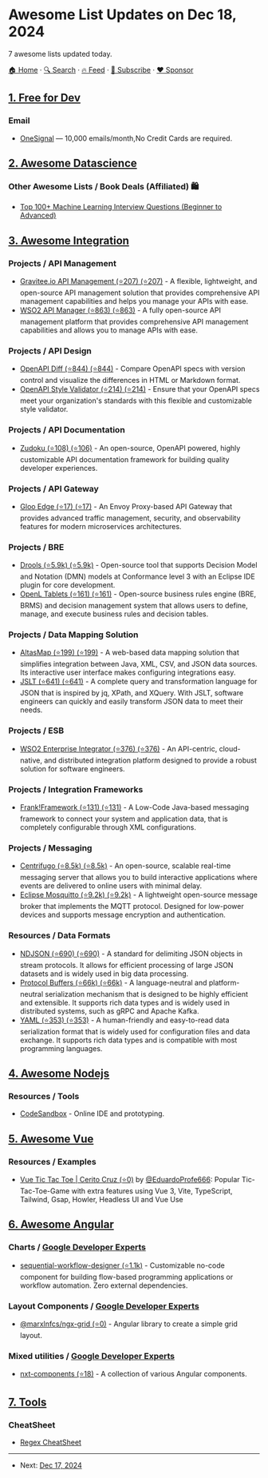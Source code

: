 # Awesome List Updates on Dec 18, 2024

7 awesome lists updated today.

[🏠 Home](/README.md) · [🔍 Search](https://www.trackawesomelist.com/search/) · [🔥 Feed](https://www.trackawesomelist.com/rss.xml) · [📮 Subscribe](https://trackawesomelist.us17.list-manage.com/subscribe?u=d2f0117aa829c83a63ec63c2f&id=36a103854c) · [❤️  Sponsor](https://github.com/sponsors/theowenyoung)



## [1. Free for Dev](/content/ripienaar/free-for-dev/README.md)

### Email

*   [OneSignal](https://onesignal.com/) — 10,000 emails/month,No Credit Cards are required.

## [2. Awesome Datascience](/content/academic/awesome-datascience/README.md)

### Other Awesome Lists / Book Deals (Affiliated) 🛍

*   [Top 100+ Machine Learning Interview Questions (Beginner to Advanced)](https://www.appliedaicourse.com/blog/machine-learning-interview-questions/)

## [3. Awesome Integration](/content/stn1slv/awesome-integration/README.md)

### Projects / API Management

*   [Gravitee.io API Management (⭐207) (⭐207)](https://github.com/gravitee-io/gravitee-api-management) - A flexible, lightweight, and open-source API management solution that provides comprehensive API management capabilities and helps you manage your APIs with ease.
*   [WSO2 API Manager (⭐863) (⭐863)](https://github.com/wso2/product-apim) - A fully open-source API management platform that provides comprehensive API management capabilities and allows you to manage APIs with ease.

### Projects / API Design

*   [OpenAPI Diff (⭐844) (⭐844)](https://github.com/OpenAPITools/openapi-diff) - Compare OpenAPI specs with version control and visualize the differences in HTML or Markdown format.
*   [OpenAPI Style Validator (⭐214) (⭐214)](https://github.com/OpenAPITools/openapi-style-validator) - Ensure that your OpenAPI specs meet your organization's standards with this flexible and customizable style validator.

### Projects / API Documentation

*   [Zudoku (⭐108) (⭐106)](https://github.com/zuplo/zudoku) - An open-source, OpenAPI powered, highly customizable API documentation framework for building quality developer experiences.

### Projects / API Gateway

*   [Gloo Edge (⭐17) (⭐17)](https://github.com/solo-io/gloo) - An Envoy Proxy-based API Gateway that provides advanced traffic management, security, and observability features for modern microservices architectures.

### Projects / BRE

*   [Drools (⭐5.9k) (⭐5.9k)](https://github.com/apache/incubator-kie-drools) - Open-source tool that supports Decision Model and Notation (DMN) models at Conformance level 3 with an Eclipse IDE plugin for core development.
*   [OpenL Tablets (⭐161) (⭐161)](https://github.com/openl-tablets/openl-tablets) - Open-source business rules engine (BRE, BRMS) and decision management system that allows users to define, manage, and execute business rules and decision tables.

### Projects / Data Mapping Solution

*   [AltasMap (⭐199) (⭐199)](https://github.com/atlasmap/atlasmap) - A web-based data mapping solution that simplifies integration between Java, XML, CSV, and JSON data sources. Its interactive user interface makes configuring integrations easy.
*   [JSLT (⭐641) (⭐641)](https://github.com/schibsted/jslt) - A complete query and transformation language for JSON that is inspired by jq, XPath, and XQuery. With JSLT, software engineers can quickly and easily transform JSON data to meet their needs.

### Projects / ESB

*   [WSO2 Enterprise Integrator (⭐376) (⭐376)](https://github.com/wso2/product-ei) - An API-centric, cloud-native, and distributed integration platform designed to provide a robust solution for software engineers.

### Projects / Integration Frameworks

*   [Frank!Framework (⭐131) (⭐131)](https://github.com/frankframework/frankframework) - A Low-Code Java-based messaging framework to connect your system and application data, that is completely configurable through XML configurations.

### Projects / Messaging

*   [Centrifugo (⭐8.5k) (⭐8.5k)](https://github.com/centrifugal/centrifugo) - An open-source, scalable real-time messaging server that allows you to build interactive applications where events are delivered to online users with minimal delay.
*   [Eclipse Mosquitto (⭐9.2k) (⭐9.2k)](https://github.com/eclipse/mosquitto) - A lightweight open-source message broker that implements the MQTT protocol. Designed for low-power devices and supports message encryption and authentication.

### Resources / Data Formats

*   [NDJSON (⭐690) (⭐690)](https://github.com/ndjson/ndjson-spec) - A standard for delimiting JSON objects in stream protocols. It allows for efficient processing of large JSON datasets and is widely used in big data processing.
*   [Protocol Buffers (⭐66k) (⭐66k)](https://github.com/protocolbuffers/protobuf) - A language-neutral and platform-neutral serialization mechanism that is designed to be highly efficient and extensible. It supports rich data types and is widely used in distributed systems, such as gRPC and Apache Kafka.
*   [YAML (⭐353) (⭐353)](https://github.com/yaml/yaml-spec) - A human-friendly and easy-to-read data serialization format that is widely used for configuration files and data exchange. It supports rich data types and is compatible with most programming languages.

## [4. Awesome Nodejs](/content/sindresorhus/awesome-nodejs/README.md)

### Resources / Tools

*   [CodeSandbox](https://codesandbox.io/templates/node-http-server) - Online IDE and prototyping.

## [5. Awesome Vue](/content/vuejs/awesome-vue/README.md)

### Resources / Examples

*   [Vue Tic Tac Toe | Cerito Cruz (⭐0)](https://github.com/EduardoProfe666/cerito-cruz-vue) by [@EduardoProfe666](https://github.com/EduardoProfe666): Popular Tic-Tac-Toe-Game with extra features using Vue 3, Vite, TypeScript, Tailwind, Gsap, Howler, Headless UI and Vue Use

## [6. Awesome Angular](/content/PatrickJS/awesome-angular/README.md)

### Charts / [Google Developer Experts](https://developers.google.com/experts/all/technology/web-technologies)

*   [sequential-workflow-designer (⭐1.1k)](https://github.com/nocode-js/sequential-workflow-designer) - Customizable no-code component for building flow-based programming applications or workflow automation. Zero external dependencies.

### Layout Components / [Google Developer Experts](https://developers.google.com/experts/all/technology/web-technologies)

*   [@marxlnfcs/ngx-grid (⭐0)](https://github.com/marxlnfcs/ngx-grid) - Angular library to create a simple grid layout.

### Mixed utilities / [Google Developer Experts](https://developers.google.com/experts/all/technology/web-technologies)

*   [nxt-components (⭐18)](https://github.com/Liquid-JS/nxt-components) - A collection of various Angular components.

## [7. Tools](/content/lvwzhen/tools/README.md)

### CheatSheet

*   [Regex CheatSheet](https://developer.mozilla.org/en-US/docs/Web/JavaScript/Guide/Regular_expressions/Cheatsheet)

---

- Next: [Dec 17, 2024](/content/2024/12/17/README.md)